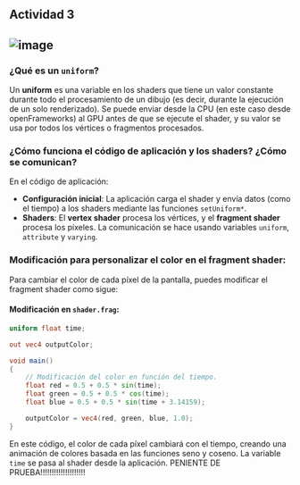 **Actividad 3**
---
![image](https://github.com/user-attachments/assets/ba3388ea-be40-4882-93be-e0e23aee79ac)
---
### ¿Qué es un `uniform`?

Un **uniform** es una variable en los shaders que tiene un valor constante durante todo el procesamiento de un dibujo (es decir, durante la ejecución de un solo renderizado). Se puede enviar desde la CPU (en este caso desde openFrameworks) al GPU antes de que se ejecute el shader, y su valor se usa por todos los vértices o fragmentos procesados.

### ¿Cómo funciona el código de aplicación y los shaders? ¿Cómo se comunican?

En el código de aplicación:

* **Configuración inicial**: La aplicación carga el shader y envía datos (como el tiempo) a los shaders mediante las funciones `setUniform*`.
* **Shaders**: El **vertex shader** procesa los vértices, y el **fragment shader** procesa los píxeles. La comunicación se hace usando variables `uniform`, `attribute` y `varying`.

### Modificación para personalizar el color en el fragment shader:

Para cambiar el color de cada píxel de la pantalla, puedes modificar el fragment shader como sigue:

#### Modificación en `shader.frag`:

```glsl
uniform float time;

out vec4 outputColor;

void main()
{
    // Modificación del color en función del tiempo.
    float red = 0.5 + 0.5 * sin(time);
    float green = 0.5 + 0.5 * cos(time);
    float blue = 0.5 + 0.5 * sin(time + 3.14159);

    outputColor = vec4(red, green, blue, 1.0);
}
```

En este código, el color de cada píxel cambiará con el tiempo, creando una animación de colores basada en las funciones seno y coseno. La variable `time` se pasa al shader desde la aplicación.
PENIENTE DE PRUEBA!!!!!!!!!!!!!!!!!!!!

